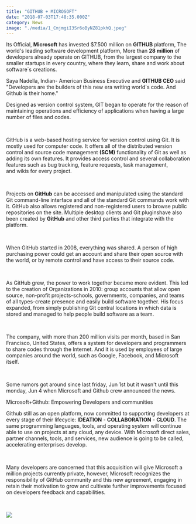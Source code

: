 ```yaml
---
title: "GITHUB + MICROSOFT"
date: "2018-07-03T17:48:35.000Z"
category: News
image: "./media/1_CmjmgiI3Sr6oByNZ81pkhQ.jpeg"
---
```


Its Official, **Microsoft** has invested $7.500 million on **GITHUB** platform, The world's leading software development platform, More than **28 million** of developers already operate on GITHUB, from the largest company to the smaller startups in every country, where they learn, share and work about software´s creations.

<block-quote>Saya Nadella, Indian- American Business Executive and **GITHUB CEO** said "Developers are the builders of this new era writing world´s code. And Github is their home."</block-quote>

Designed as version control system, GIT began to operate for the reason of maintaining operations and efficiency of applications when having a large number of files and codes.

<br>

GitHub is a web-based hosting service for version control using Git. It is mostly used for computer code. It offers all of the distributed version control and source code management **(SCM)** functionality of Git as well as adding its own features. It provides access control and several collaboration features such as bug tracking, feature requests, task management, and wikis for every project.   

<br>

Projects on **GitHub** can be accessed and manipulated using the standard Git command-line interface and all of the standard Git commands work with it. GitHub also allows registered and non-registered users to browse public repositories on the site. Multiple desktop clients and Git pluginshave also been created by **GitHub** and other third parties that integrate with the platform. 

<br>

When GitHub started in 2008, everything was shared. A person of high purchasing power could get an account and share their open source with the world, or by remote control and have access to their source code. 

<br>

As GitHub grew, the power to work together became more evident. This led to the creation of Organizations in 2010: group accounts that allow open source, non-profit projects-schools, governments, companies, and teams of all types-create presence and easily build software together. His focus expanded, from simply publishing Git central locations in which data is stored and managed to help people build software as a team. 

<br>

The company, with more than 200 million visits per month, based in San Francisco, United States, offers a system for developers and programmers to share codes through the Internet. And it is used by employees of large companies around the world, such as Google, Facebook, and Microsoft itself. 

<br>

Some rumors got around since last friday, Jun 1st but it wasn't until this monday, Jun 4 when Microsoft and Github crew announced the news.    

<title-4>Microsoft+Github: Empowering Developers and communities</title-4>

Github still as an open platform, now committed to supporting developers at every stage of their lifecycle: **IDEATION** \- **COLLABORATION** \- **CLOUD**. The same programming languages, tools, and operating system will continue able to use on projects at any cloud, any device. With Microsoft direct sales, partner channels, tools, and services, new audience is going to be called, accelerating enterprises develop. 

<br>

Many developers are concerned that this acquisition will give Microsoft a million projects currently private, however, Microsoft recognizes the responsibility of GitHub community and this new agreement, engaging in retain their motivation to grow and cultivate further improvements focused on developers feedback and capabilities.

<br>

<image src="./media/image312sad21.jpg"></image>